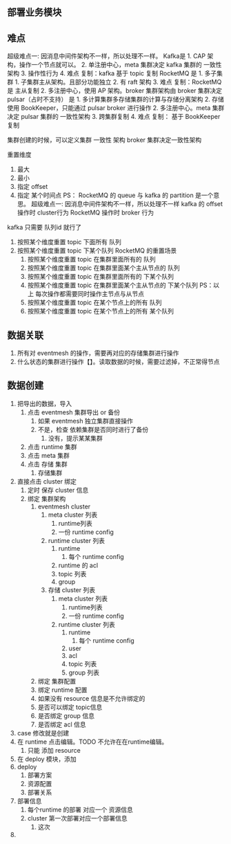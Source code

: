 
## 部署业务模块
> 

## 难点
 超级难点一:
   因消息中间件架构不一样，所以处理不一样。
   Kafka是
      1. CAP 架构，操作一个节点就可以。
      2. 单注册中心，meta 集群决定 kafka 集群的 一致性架构
      3. 操作性行为
      4. 难点 复制：kafka 基于 topic 复制
   RocketMQ 是
      1. 多子集群
          1. 子集群主从架构。且部分功能独立
          2. 有 raft 架构
          3. 难点 复制：RocketMQ 是 主从复制
      2. 多注册中心，使用 AP 架构。broker 集群架构由 broker 集群决定
   pulsar（占时不支持） 是
      1. 多计算集群多存储集群的计算与存储分离架构
      2. 存储使用 BookKeeper，只能通过 pulsar broker 进行操作
      2. 多注册中心。meta 集群决定 pulsar 集群的 一致性架构
      3. 跨集群复制
      4. 难点 复制： 基于 BookKeeper 复制

   集群创建的时候，可以定义集群 一致性  架构
   broker 集群决定一致性架构

重置维度
1. 最大
2. 最小
3. 指定 offset
4. 指定 某个时间点
PS： RocketMQ 的 queue 与 kafka 的 partition 是一个意思。
超级难点一:
  因消息中间件架构不一样，所以处理不一样
  kafka 的 offset 操作时 cluster行为
  RocketMQ 操作时 broker 行为
  
kafka 只需要 队列id 就行了
 1. 按照某个维度重置 topic 下面所有 队列
 2. 按照某个维度重置 topic 下某个队列
RocketMQ 的重置场景
    1. 按照某个维度重置 topic 在集群里面所有的 队列
    2. 按照某个维度重置 topic 在集群里面某个主从节点的 队列
    3. 按照某个维度重置 topic 在集群里面所有的 下某个队列
    4. 按照某个维度重置 topic 在集群里面某个主从节点的 下某个队列
       PS：以上 每次操作都需要同时操作主节点与从节点
    5. 按照某个维度重置 topic 在某个节点上的所有 队列
    6. 按照某个维度重置 topic 在某个节点上的所有 某个队列


## 数据关联
1. 所有对 eventmesh 的操作，需要再对应的存储集群进行操作
2. 什么状态的集群进行操作【】。读取数据的时候，需要过滤掉，不正常得节点

## 

## 数据创建
1. 把导出的数据，导入
   1. 点击 eventmesh 集群导出 or 备份
      1. 如果 eventmesh 独立集群直接操作
      2. 不是，检查 依赖集群是否同时进行了备份
         1. 没有，提示某某集群
   2. 点击 runtime 集群 
   3. 点击 meta 集群
   4. 点击 存储 集群
      1. 存储集群
2. 直接点击 cluster 绑定
   1. 定时 保存 cluster 信息
   2. 绑定 集群架构
      1. eventmesh cluster
         1. meta cluster 列表
            1. runtime列表
            2. 一份 runtime config
         2. runtime cluster 列表
            1. runtime 
               1. 每个 runtime config
            2. runtime 的 acl
            3. topic 列表
            4. group
         3. 存储 cluster 列表
            1. meta cluster 列表
               1. runtime列表
               2. 一份 runtime config
            2. runtime cluster 列表
               1. runtime
                  1. 每个 runtime config
               2. user
               3. acl
               4. topic 列表
               5. group 列表
      2. 绑定 集群配置
      3. 绑定 runtime 配置
      4. 如果没有 resource 信息是不允许绑定的
      5. 是否可以绑定 topic信息
      6. 是否绑定 group 信息
      7. 是否绑定 acl 信息
3. case 修改就是创建
4. 在 runtime 点击编辑。TODO 不允许在在runtime编辑。
   1. 只能 添加 resource
5. 在 deploy 模块，添加
6. deploy 
   1. 部署方案
   2. 资源配置
   3. 部署关系
7. 部署信息
   1. 每个runtime 的部署 对应一个 资源信息
   2. cluster 第一次部署对应一个部署信息
      1. 这次
8.  